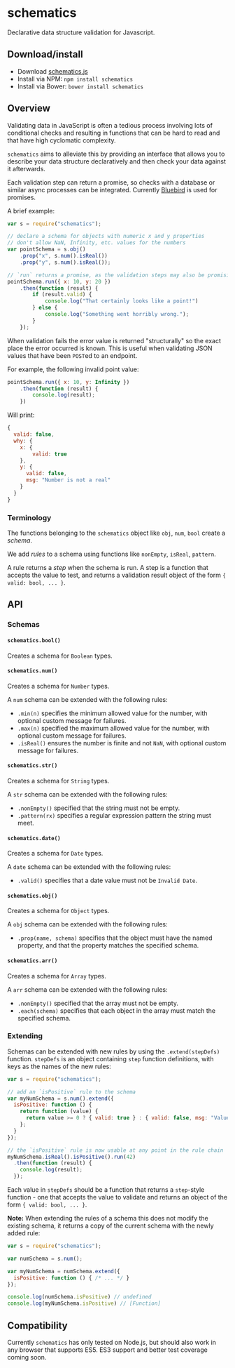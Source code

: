 # schematics

Declarative data structure validation for Javascript.

## Download/install

- Download [schematics.js](raw/master/lib/schematics.js)
- Install via NPM: `npm install schematics`
- Install via Bower: `bower install schematics`

## Overview

Validating data in JavaScript is often a tedious process involving lots of conditional checks and resulting in functions that can be hard to read and that have high cyclomatic complexity.

`schematics` aims to alleviate this by providing an interface that allows you to describe your data structure declaratively and then check your data against it afterwards.

Each validation step can return a promise, so checks with a database or similar async processes can be integrated. Currently [Bluebird](https://github.com/petkaantonov/bluebird) is used for promises.

A brief example:

```js
var s = require("schematics");

// declare a schema for objects with numeric x and y properties
// don't allow NaN, Infinity, etc. values for the numbers
var pointSchema = s.obj()
    .prop("x", s.num().isReal())
    .prop("y", s.num().isReal());

// `run` returns a promise, as the validation steps may also be promisified
pointSchema.run({ x: 10, y: 20 })
    .then(function (result) {
        if (result.valid) {
            console.log("That certainly looks like a point!")
        } else {
            console.log("Something went horribly wrong.");
        }
    });
```

When validation fails the error value is returned "structurally" so the exact place the error occurred is known. This is useful when validating JSON values that have been `POST`ed to an endpoint.

For example, the following invalid point value:

```js
pointSchema.run({ x: 10, y: Infinity })
    .then(function (result) {
        console.log(result);
    })
```

Will print:

```js
{
  valid: false,
  why: {
    x: {
        valid: true
    },
    y: {
      valid: false,
      msg: "Number is not a real"
    }
  }
}
```

### Terminology

The functions belonging to the `schematics` object like `obj`, `num`, `bool` create a _schema_.

We add _rules_ to a schema using functions like `nonEmpty`, `isReal`, `pattern`.

A rule returns a _step_ when the schema is run. A step is a function that accepts the value to test, and returns a validation result object of the form `{ valid: bool, ... }`.

## API

### Schemas

#### `schematics.bool()`

Creates a schema for `Boolean` types.

#### `schematics.num()`

Creates a schema for `Number` types.

A `num` schema can be extended with the following rules:

- `.min(n)` specifies the minimum allowed value for the number, with optional custom message for failures.
- `.max(n)` specified the maximum allowed value for the number, with optional custom message for failures.
- `.isReal()` ensures the number is finite and not `NaN`, with optional custom message for failures.

#### `schematics.str()`

Creates a schema for `String` types.

A `str` schema can be extended with the following rules:

- `.nonEmpty()` specified that the string must not be empty.
- `.pattern(rx)` specifies a regular expression pattern the string must meet.

#### `schematics.date()`

Creates a schema for `Date` types.

A `date` schema can be extended with the following rules:

- `.valid()` specifies that a date value must not be `Invalid Date`.

#### `schematics.obj()`

Creates a schema for `Object` types.

A `obj` schema can be extended with the following rules:

- `.prop(name, schema)` specifies that the object must have the named property, and that the property matches the specified schema.

#### `schematics.arr()`

Creates a schema for `Array` types.

A `arr` schema can be extended with the following rules:

- `.nonEmpty()` specified that the array must not be empty.
- `.each(schema)` specifies that each object in the array must match the specified schema.

### Extending

Schemas can be extended with new rules by using the `.extend(stepDefs)` function. `stepDefs` is an object containing `step` function definitions, with keys as the names of the new rules:

```js
var s = require("schematics");

// add an `isPositive` rule to the schema
var myNumSchema = s.num().extend({
  isPositive: function () {
    return function (value) {
      return value >= 0 ? { valid: true } : { valid: false, msg: "Value is negative" };
    };
  }
});

// the `isPositive` rule is now usable at any point in the rule chain
myNumSchema.isReal().isPositive().run(42)
  .then(function (result) {
    console.log(result);
  });
```

Each value in `stepDefs` should be a function that returns a `step`-style function - one that accepts the value to validate and returns an object of the form `{ valid: bool, ... }`.

**Note:** When extending the rules of a schema this does not modify the existing schema, it returns a copy of the current schema with the newly added rule:

```js
var s = require("schematics");

var numSchema = s.num();

var myNumSchema = numSchema.extend({
  isPositive: function () { /* ... */ }
});

console.log(numSchema.isPositive) // undefined
console.log(myNumSchema.isPositive) // [Function]
```

## Compatibility

Currently `schematics` has only tested on Node.js, but should also work in any browser that supports ES5. ES3 support and better test coverage coming soon.
